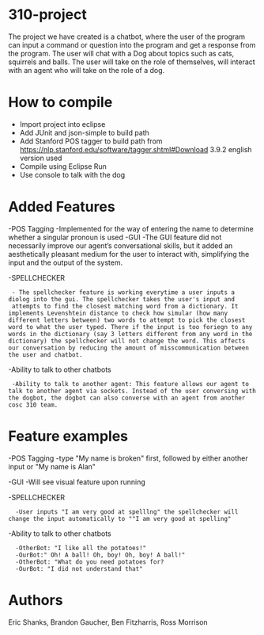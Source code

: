 # 310-project
The project we have created is a chatbot, where the user of the program can input a command or question into the program and get a response from the program. The user will chat with a Dog about topics such as cats, squirrels and balls. The user will take on the role of themselves, will interact with an agent who will take on the role of a dog.
# How to compile
- Import project into eclipse
- Add JUnit and json-simple to build path
- Add Stanford POS tagger to build path from https://nlp.stanford.edu/software/tagger.shtml#Download 3.9.2 english version used
- Compile using Eclipse Run
- Use console to talk with the dog


# Added Features

-POS Tagging
      -Implemented for the way of entering the name to determine whether a singular pronoun is used
-GUI
      -The GUI feature did not necessarily improve our agent’s conversational skills, but it added an aesthetically pleasant medium for the user to interact with, simplifying the input and the output of the system.  
      
-SPELLCHECKER

     - The spellchecker feature is working everytime a user inputs a diolog into the gui. The spellchecker takes the user's input and 
     attempts to find the closest matching word from a dictionary. It implements Levenshtein distance to check how simular (how many different letters between) two words to attempt to pick the closest word to what the user typed. There if the input is too foriegn to any words in the dictionary (say 3 letters different from any word in the dictionary) the spellchecker will not change the word. This affects our conversation by reducing the amount of misscommunication between the user and chatbot.
     
-Ability to talk to other chatbots

     -Ability to talk to another agent: This feature allows our agent to talk to another agent via sockets. Instead of the user conversing with the dogbot, the dogbot can also converse with an agent from another cosc 310 team.

      
      
      
      
# Feature examples

-POS Tagging
      -type "My name is broken" first, followed by either another input or "My name is Alan"
      
-GUI
      -Will see visual feature upon running
      
-SPELLCHECKER

      -User inputs "I am very good at spelllng" the spellchecker will change the input automatically to ""I am very good at spelling"
      
-Ability to talk to other chatbots

      -OtherBot: "I like all the potatoes!"
      -OurBot:" Oh! A ball! Oh, boy! Oh, boy! A ball!"
      -OtherBot: "What do you need potatoes for?
      -OurBot: "I did not understand that"
      

# Authors
Eric Shanks,
Brandon Gaucher,
Ben Fitzharris,
Ross Morrison 
